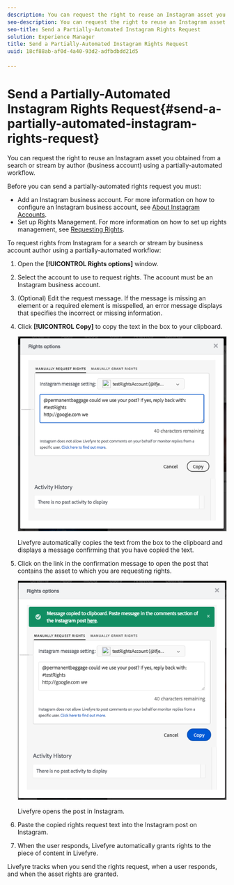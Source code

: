 ```yaml
---
description: You can request the right to reuse an Instagram asset you obtained from a search or stream by author (business account) using a partially-automated workflow.
seo-description: You can request the right to reuse an Instagram asset you obtained from a search or stream by author (business account) using a partially-automated workflow.
seo-title: Send a Partially-Automated Instagram Rights Request
solution: Experience Manager
title: Send a Partially-Automated Instagram Rights Request
uuid: 18cf88ab-af0d-4a40-93d2-adfbdbdd21d5

---
```


# Send a Partially-Automated Instagram Rights Request{#send-a-partially-automated-instagram-rights-request}

You can request the right to reuse an Instagram asset you obtained from a search or stream by author (business account) using a partially-automated workflow.

Before you can send a partially-automated rights request you must:

* Add an Instagram business account. For more information on how to configure an Instagram business account, see [About Instagram Accounts](../c-users-creating-accounts-with-studio-access/t-configure-social-accout-instagram/c-about-instagram-accounts.md#c_about_instagram_accounts).
* Set up Rights Management. For more information on how to set up rights management, see [Requesting Rights](../c-how-requesting-rights-works/c-how-requesting-rights-works.md#c_how_requesting_rights_works).

To request rights from Instagram for a search or stream by business account author using a partially-automated workflow:

1. Open the **[!UICONTROL Rights options]** window.
1. Select the account to use to request rights. The account must be an Instagram business account.
1. (Optional) Edit the request message. If the message is missing an element or a required element is misspelled, an error message displays that specifies the incorrect or missing information.
1. Click **[!UICONTROL Copy]** to copy the text in the box to your clipboard.

   ![](assets/rr_insta_workaround1.png)

   Livefyre automatically copies the text from the box to the clipboard and displays a message confirming that you have copied the text.

1. Click on the link in the confirmation message to open the post that contains the asset to which you are requesting rights.

   ![](assets/rr_insta_workaround2.png)

   Livefyre opens the post in Instagram.

1. Paste the copied rights request text into the Instagram post on Instagram.
1. When the user responds, Livefyre automatically grants rights to the piece of content in Livefyre.

Livefyre tracks when you send the rights request, when a user responds, and when the asset rights are granted.
